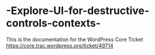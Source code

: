 # -Explore-UI-for-destructive-controls-contexts-
This is the documentation for the WordPress Core Ticket https://core.trac.wordpress.org/ticket/49714
